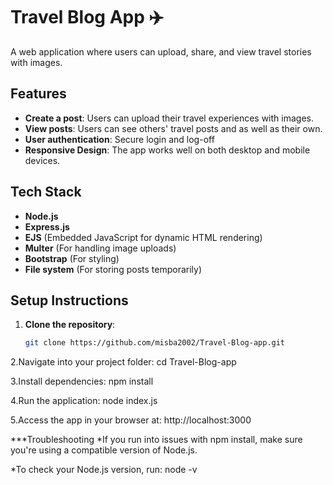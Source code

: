 # Travel Blog App ✈️

A web application where users can upload, share, and view travel stories with images.

## Features

- **Create a post**: Users can upload their travel experiences with images.
- **View posts**: Users can see others' travel posts and as well as their own.
- **User authentication**: Secure login and log-off 
- **Responsive Design**: The app works well on both desktop and mobile devices.

## Tech Stack

- **Node.js**
- **Express.js**
- **EJS** (Embedded JavaScript for dynamic HTML rendering)
- **Multer** (For handling image uploads)
- **Bootstrap** (For styling)
- **File system** (For storing posts temporarily)

## Setup Instructions

1. **Clone the repository**:
   ```bash
   git clone https://github.com/misba2002/Travel-Blog-app.git
   
2.Navigate into your project folder:
    cd Travel-Blog-app

3.Install dependencies:
   npm install

4.Run the application:
  node index.js

5.Access the app in your browser at:
  http://localhost:3000

***Troubleshooting
*If you run into issues with npm install, make sure you're using a compatible version of Node.js.

*To check your Node.js version, run:
  node -v

